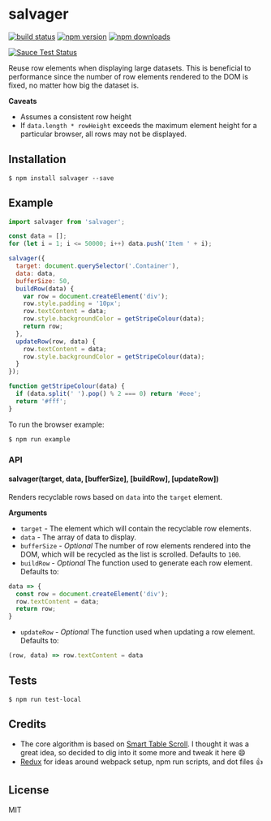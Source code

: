 # salvager

[![build status](https://img.shields.io/travis/tanem/salvager/master.svg?style=flat-square)](https://travis-ci.org/tanem/salvager)
[![npm version](https://img.shields.io/npm/v/salvager.svg?style=flat-square)](https://www.npmjs.com/package/salvager)
[![npm downloads](https://img.shields.io/npm/dm/salvager.svg?style=flat-square)](https://www.npmjs.com/package/salvager)

[![Sauce Test Status](https://saucelabs.com/browser-matrix/salvager.svg)](https://saucelabs.com/u/salvager)

Reuse row elements when displaying large datasets. This is beneficial to performance since the number of row elements rendered to the DOM is fixed, no matter how big the dataset is.

**Caveats**

- Assumes a consistent row height
- If `data.length * rowHeight` exceeds the maximum element height for a particular browser, all rows may not be displayed.

## Installation

```
$ npm install salvager --save
```

## Example

```js
import salvager from 'salvager';

const data = [];
for (let i = 1; i <= 50000; i++) data.push('Item ' + i);

salvager({
  target: document.querySelector('.Container'),
  data: data,
  bufferSize: 50,
  buildRow(data) {
    var row = document.createElement('div');
    row.style.padding = '10px';
    row.textContent = data;
    row.style.backgroundColor = getStripeColour(data);
    return row;
  },
  updateRow(row, data) {
    row.textContent = data;
    row.style.backgroundColor = getStripeColour(data);
  }
});

function getStripeColour(data) {
  if (data.split(' ').pop() % 2 === 0) return '#eee';
  return '#fff';
}
```

To run the browser example:

```
$ npm run example
```

### API

#### salvager(target, data, [bufferSize], [buildRow], [updateRow])

Renders recyclable rows based on `data` into the `target` element.

__Arguments__

* `target` - The element which will contain the recyclable row elements.
* `data` - The array of data to display.
* `bufferSize` - *Optional* The number of row elements rendered into the DOM, which will be recycled as the list is scrolled. Defaults to `100`.
* `buildRow` - *Optional* The function used to generate each row element. Defaults to:

```js
data => {
  const row = document.createElement('div');
  row.textContent = data;
  return row;
}
```

* `updateRow` - *Optional* The function used when updating a row element. Defaults to:

```js
(row, data) => row.textContent = data
```

## Tests

```
$ npm run test-local
```

## Credits

- The core algorithm is based on [Smart Table Scroll](https://github.com/cmpolis/smart-table-scroll). I thought it was a great idea, so decided to dig into it some more and tweak it here :smile:
- [Redux](https://github.com/rackt/redux) for ideas around webpack setup, npm run scripts, and dot files :+1:

## License

MIT
